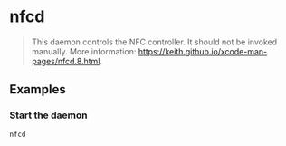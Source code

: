 # nfcd

> This daemon controls the NFC controller. It should not be invoked manually. More information: <https://keith.github.io/xcode-man-pages/nfcd.8.html>.

## Examples

### Start the daemon

```bash
nfcd
```
